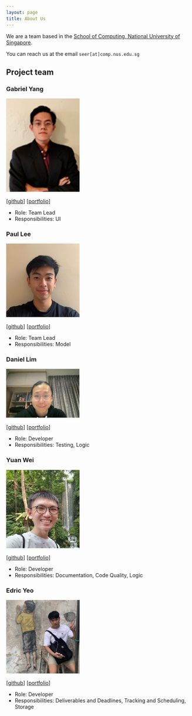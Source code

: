 ```yaml
---
layout: page
title: About Us
---
```


We are a team based in the [School of Computing, National University of Singapore](http://www.comp.nus.edu.sg).

You can reach us at the email `seer[at]comp.nus.edu.sg`

## Project team

### Gabriel Yang

<img src="images/gabrielyang.png" width="200px">

[[github](https://github.com/gabyang)]
[[portfolio](team/johndoe.md)]

* Role: Team Lead 
* Responsibilities: UI

### Paul Lee

<img src="images/paullee18.png" width="200px">

[[github](http://github.com/paullee18)]
[[portfolio](team/johndoe.md)]

* Role: Team Lead
* Responsibilities: Model

### Daniel Lim

<img src="images/daniellimweien.png" width="200px">

[[github](https://github.com/DanielLimWeiEn)] [[portfolio](team/johndoe.md)]

* Role: Developer 
* Responsibilities: Testing, Logic

### Yuan Wei

<img src="images/tyw2811.png" width="200px">

[[github](http://github.com/tyw2811)]
[[portfolio](team/johndoe.md)]

* Role: Developer
* Responsibilities: Documentation, Code Quality, Logic

### Edric Yeo

<img src="images/edric.png" width="200px">

[[github](http://github.com/johndoe)]
[[portfolio](team/johndoe.md)]

* Role: Developer
* Responsibilities: Deliverables and Deadlines, Tracking and Scheduling, Storage
